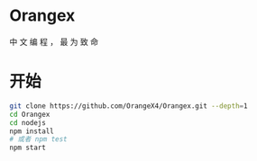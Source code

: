 # Orangex
中 文 编 程 ， 最 为 致 命

# 开始
```sh
git clone https://github.com/OrangeX4/Orangex.git --depth=1  
cd Orangex  
cd nodejs  
npm install  
# 或者 npm test  
npm start  
```
